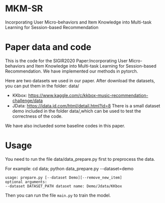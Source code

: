 # MKM-SR
Incorporating User Micro-behaviors and Item Knowledge into Multi-task Learning for Session-based Recommendation


# Paper data and code
This is the code for the SIGIR2020 Paper:Incorporating User Micro-behaviors and Item Knowledge into Multi-task Learning for Session-based Recommendation. We have implemented our methods in pytorch.

Here are two datasets we used in our paper. After download the datasets, you can put them in the folder: data/
- KKbox: https://www.kaggle.com/c/kkbox-music-recommendation-challenge/data
- JData: https://jdata.jd.com/html/detail.html?id=8
There is a small dataset demo included in the folder data/,which can be used to test the correctness of the code.


We have also inclueded some baseline codes in this paper.


# Usage
You need to run the file data/data_prepare.py first to preprocess the data.

For example: cd data; python data_prepare.py --dataset=demo

```
usage: prepare.py [--dataset Demo][--remove_new_item]
optional arguments:
--dataset DATASET_PATH dataset name: Demo/Jdata/KKbox
```

Then you can run the file ```main.py``` to train the model.
